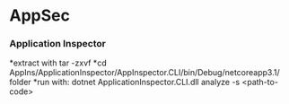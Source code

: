 # AppSec

### Application Inspector
 *extract with tar -zxvf 
 *cd AppIns/ApplicationInspector/AppInspector.CLI/bin/Debug/netcoreapp3.1/ folder
 *run with:
  dotnet ApplicationInspector.CLI.dll analyze -s \<path-to-code\>
